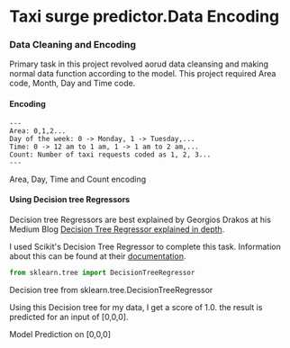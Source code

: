 # Taxi surge predictor.Data Encoding

### Data Cleaning and Encoding

Primary task in this project revolved aorud data cleansing and making normal data function according to the model.
This project required Area code, Month, Day and Time code.

#### Encoding
    ---
    Area: 0,1,2...
    Day of the week: 0 -> Monday, 1 -> Tuesday,...
    Time: 0 -> 12 am to 1 am, 1 -> 1 am to 2 am,...
    Count: Number of taxi requests coded as 1, 2, 3...
    ---

<div class="row">
    <div class="col-sm mt-3 mt-md-0">
        <img class="img-fluid rounded z-depth-1" src="{{ 'assets/img/data-format.png' | relative_url }}" alt="" title="example image"/>
    </div>
</div>
<div class="caption">
    Area, Day, Time and Count encoding
</div>

#### Using Decision tree Regressors
Decision tree Regressors are best explained by Georgios Drakos at his Medium Blog [Decision Tree Regressor explained in depth](https://gdcoder.com/decision-tree-regressor-explained-in-depth/).

I used Scikit's Decision Tree Regressor to complete this task. Information about this can be found at their [documentation](https://scikit-learn.org/stable/modules/generated/sklearn.tree.DecisionTreeRegressor.html).


```python 
from sklearn.tree import DecisionTreeRegressor 
```
<div class="row">
    <div class="col-sm mt-3 mt-md-0">
        <img class="img-fluid rounded z-depth-1" src="{{ '/assets/img/decision-tree.png' | relative_url }}" alt="" title="example image"/>
    </div>
</div>
<div class="caption">
    Decision tree from sklearn.tree.DecisionTreeRegressor
</div>

Using this Decision tree for my data, I get a score of 1.0. the result is predicted for an input of [0,0,0].

<div class="row justify-content-sm-center">
    <div class="col-sm-8 mt-3 mt-md-0">
        <img class="img-fluid rounded z-depth-1" src="{{ 'assets/img/score-prediction.png' | relative_url }}" alt="" title="example image"/>
    </div>
</div>
<div class="caption">
    Model Prediction on [0,0,0]
</div>